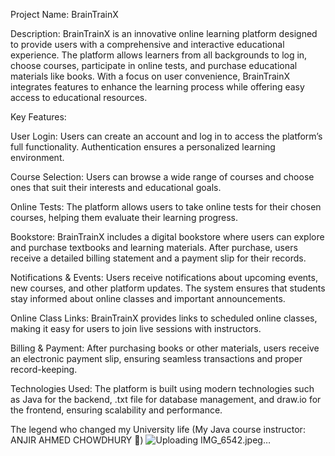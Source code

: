 Project Name: BrainTrainX

Description: BrainTrainX is an innovative online learning platform designed to provide users with a comprehensive and interactive educational experience. The platform allows learners from all backgrounds to log in, choose courses, participate in online tests, and purchase educational materials like books. With a focus on user convenience, BrainTrainX integrates features to enhance the learning process while offering easy access to educational resources.

Key Features:

User Login: Users can create an account and log in to access the platform’s full functionality. Authentication ensures a personalized learning environment.

Course Selection: Users can browse a wide range of courses and choose ones that suit their interests and educational goals.

Online Tests: The platform allows users to take online tests for their chosen courses, helping them evaluate their learning progress.

Bookstore: BrainTrainX includes a digital bookstore where users can explore and purchase textbooks and learning materials. After purchase, users receive a detailed billing statement and a payment slip for their records.

Notifications & Events: Users receive notifications about upcoming events, new courses, and other platform updates. The system ensures that students stay informed about online classes and important announcements.

Online Class Links: BrainTrainX provides links to scheduled online classes, making it easy for users to join live sessions with instructors.

Billing & Payment: After purchasing books or other materials, users receive an electronic payment slip, ensuring seamless transactions and proper record-keeping.

Technologies Used: The platform is built using modern technologies such as Java for the backend, .txt file for database management, and draw.io for the frontend, ensuring scalability and performance.

The legend who changed my University life (My Java course instructor: ANJIR AHMED CHOWDHURY 💙)
![Uploading IMG_6542.jpeg…]()

